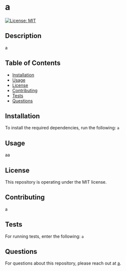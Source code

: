 # a
[![License: MIT](https://img.shields.io/badge/License-MIT-yellow.svg)](https://opensource.org/licenses/MIT)

## Description
a

## Table of Contents
* [Installation](#installation)
* [Usage](#usage)
* [License](#license)
* [Contributing](#contributing)
* [Tests](#tests)
* [Questions](#questions)

## Installation
To install the required dependencies, run the following:
`
a
`

## Usage
aa

## License
This repository is operating under the MIT license.

## Contributing
a

## Tests
For running tests, enter the following:
`
a
`

## Questions
For questions about this repository, please reach out at [a](mailto:a).
